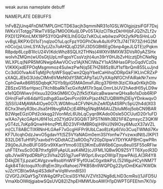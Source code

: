 weak auras nameplate debuff

NAMEPLATE DEBUFFS
 
!nFvBZjUnq4FnDM7MPLGHCTD63acjh3qmmiNR31o1GSLWOlgjojzsiFGF7DxjlWKxV(Totgg71RwTV8Sp7M0O0KuIjL0Pv05TA)lzClTtkzDkHH)bFJQZhZLf2vPXD)12PKmLMX19P53Y0QnPK(LIhEGQz7xKOuLwbiIwzxP0t2yfkPbSHnLuOvvBgLRKPXrD)1oT)nqlzoO1uLqcFpzY0GPhOkvA4uXrPXTtJ74(TR73ZrHG2Mn0Co(jsLUmLSYA3y(JZo7oAHQLqD25FJ3D5GBt6EgObnp4geJLQTE)zPqkmR8pdp6LcpB1IIcU24V)KdcWhz8SQLlt2THNs(4WXtV8MXW3DVsR0yAZSHxwoIvhZMQm(wU0sGtjUpLmFqpsYCssVzjh)4un39rY0HJbZvH(cztjDhCNeNgWLXPLq(NiPR5MGNwjp6AwVOCvz1AjXNCIWaZY1sA5NHasGP(oGqdVCzDsV)KKKjxdEFPOqMsgmmoz4SuIwzPwN(q5E7HZ685z8IJf1sf1brQm855LuJjndCc3dG01vaAi4TqMj)PcfpWFSqqCwn2QjqiYbeICaHihqODRpGkF)KLlnCRZxPsXAQLJEbG3UdsCtMn6VMeN0dYSMCAPpTaU7yXAipNfGChFAiRakNr7xmvCphGwAx86R5SDqbqK7GYb9jyiG5MA0mxFJRcg376Hth3lziCXka0rKkjhDlbZBSzxG1l5srHpxc(7Xch8baRkTxcGxifqM17Ir3qaLOmrLbUV2hAedH)5yLD9we1e1QDlWiwv(HIxuu32GtkGM6lCOyZ(fk5(fXaIcaBwawrwQHxa8o1sDob6R)PGHn(FieFxI64daYGzdhgdGaxQevPcn)9XxP(az4NZUQBWfhjDEiyYDnkwqvO3j5S(U4MjAWA4lOye0O7LWGMnu4CFVNHJhZeAfDjA4SRPc5pU2h4d(X036Chx3helyR3bcJIsa5H9bvgRADc)E4RNg5Nq8fA6AIJZbIuM6oj5obCN9BARB2WqeEGziOPd2ckkqg2(VonMzL6UbLqCyqn9KAdo00sle5OCUutD20r1uFDwXAo7ykcGApHJ6f41oLz0ZYjdGV3GQ8iT3PSTNWh3B21iF8ZqmsycZ3QKWyGT4zL7oKp9QnwHHmzPtfL8D23VFHMBR0q)H9VJ(N9lOsy6MuzX37aVZLm)CLT8ABCTIXRNnHLGAeF7xGcgHiFPr9UbLCao8)zKp6(Vo3CuqTWMdi7KvKF7UlcqhOdzJwvO5gdavYf(SZ5VYaNAGm0em3SIYonfw7YvzwxdNtl)J)KP(1832LD6TuHfIPj7xavbdYrQDdtACZ)aRO0q7V20pDIpwV7DtYKAPBHCqwPRn29(j0eJIJhoBUFG9Srx9XKanYtmo6((EIj3KmEu8W6b6Cpvu8euI)SF55oRFIwuhFTEfxuSc0OB7thxfg9)FyApULasK4M2(cJ(FML1QBw9D9Z5YTT6Xyo(R3DqIbJVwiRYpdDRbP(z3Vha2Q51gj7ueFW0prL6vcpOW(pT)tpwPAi(LA(3R4Y8D4kjDETjLpzalCAVgzvwRsobYnWIF1Fyf0UaC0gxtbkPzL(52WguHCyhNM7T4gk84TdctoquXfcdfqEm3ItyxRahoe)7PKB58n9WQPDg22IytOmEKai7KWDkvJZcYCBI(w9Aqi4S3dkiFwVqWvnn8lS)I)(2VGf2JXQaY5g7XW4gQfPzClcsl3SYNUVZVlt32Ng8dLhID3cmRs((1JiFD5UVmaXbOlWdjgiabwSQsUVQ82)ZhpEHMWfJboAW(H1pDWPTGFEEhm7K(Vp
